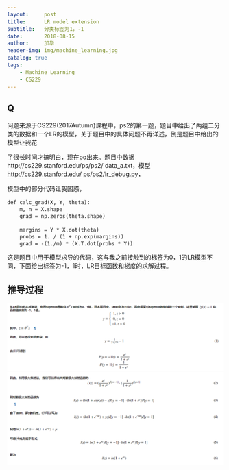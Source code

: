 ```yaml
---
layout:     post
title:      LR model extension
subtitle:   分类标签为1，-1
date:       2018-08-15
author:     加华
header-img: img/machine_learning.jpg
catalog: true
tags:
    - Machine Learning
    - CS229
---
```


## Q

问题来源于CS229(2017Autumn)课程中，ps2的第一题，题目中给出了两组二分类的数据和一个LR的模型，关于题目中的具体问题不再详述，倒是题目中给出的模型让我花

了很长时间才搞明白，现在po出来。题目中数据http://cs229.stanford.edu/ps/ps2/ data_a.txt，模型 http://cs229.stanford.edu/ ps/ps2/lr_debug.py，

模型中的部分代码让我困惑，

```
def calc_grad(X, Y, theta):
    m, n = X.shape
    grad = np.zeros(theta.shape)

    margins = Y * X.dot(theta) 
    probs = 1. / (1 + np.exp(margins))
    grad = -(1./m) * (X.T.dot(probs * Y))
```

这是题目中用于模型求导的代码，这与我之前接触到的标签为0，1的LR模型不同，下面给出标签为-1，1时，LR目标函数和梯度的求解过程。

## 推导过程

![](/img/ps2-1-1.jpg)
![](/img/ps2-1-2.jpg)
